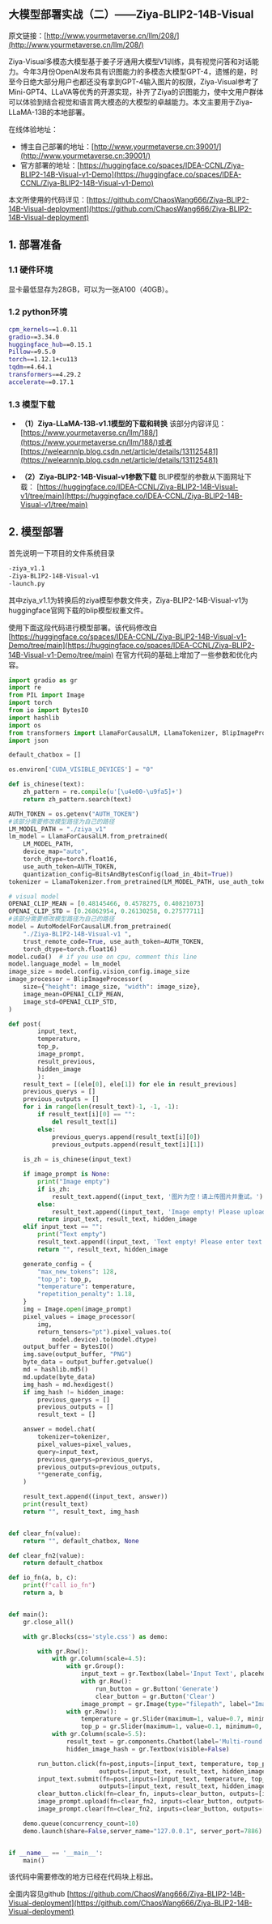 ## 大模型部署实战（二）——Ziya-BLIP2-14B-Visual
原文链接：[http://www.yourmetaverse.cn/llm/208/](http://www.yourmetaverse.cn/llm/208/)

Ziya-Visual多模态大模型基于姜子牙通用大模型V1训练，具有视觉问答和对话能力。今年3月份OpenAI发布具有识图能力的多模态大模型GPT-4，遗憾的是，时至今日绝大部分用户也都还没有拿到GPT-4输入图片的权限，Ziya-Visual参考了Mini-GPT4、LLaVA等优秀的开源实现，补齐了Ziya的识图能力，使中文用户群体可以体验到结合视觉和语言两大模态的大模型的卓越能力。本文主要用于Ziya-LLaMA-13B的本地部署。

在线体验地址：
- 博主自己部署的地址：[http://www.yourmetaverse.cn:39001/](http://www.yourmetaverse.cn:39001/)
- 官方部署的地址：[https://huggingface.co/spaces/IDEA-CCNL/Ziya-BLIP2-14B-Visual-v1-Demo](https://huggingface.co/spaces/IDEA-CCNL/Ziya-BLIP2-14B-Visual-v1-Demo)

本文所使用的代码详见：[https://github.com/ChaosWang666/Ziya-BLIP2-14B-Visual-deployment](https://github.com/ChaosWang666/Ziya-BLIP2-14B-Visual-deployment)

## 1. 部署准备
### 1.1 硬件环境
显卡最低显存为28GB，可以为一张A100（40GB）。

### 1.2 python环境

```bash
cpm_kernels==1.0.11
gradio==3.34.0
huggingface_hub==0.15.1
Pillow==9.5.0
torch==1.12.1+cu113
tqdm==4.64.1
transformers==4.29.2
accelerate==0.17.1
```
### 1.3 模型下载
- **（1）Ziya-LLaMA-13B-v1.1模型的下载和转换**
该部分内容详见：[https://www.yourmetaverse.cn/llm/188/](https://www.yourmetaverse.cn/llm/188/)或者[https://welearnnlp.blog.csdn.net/article/details/131125481](https://welearnnlp.blog.csdn.net/article/details/131125481)

- **（2）Ziya-BLIP2-14B-Visual-v1参数下载**
BLIP模型的参数从下面网址下载：
[https://huggingface.co/IDEA-CCNL/Ziya-BLIP2-14B-Visual-v1/tree/main](https://huggingface.co/IDEA-CCNL/Ziya-BLIP2-14B-Visual-v1/tree/main)

## 2. 模型部署
首先说明一下项目的文件系统目录

```bash
-ziya_v1.1
-Ziya-BLIP2-14B-Visual-v1 
-launch.py
```
其中ziya_v1.1为转换后的ziya模型参数文件夹，Ziya-BLIP2-14B-Visual-v1为huggingface官网下载的blip模型权重文件。

使用下面这段代码进行模型部署。该代码修改自[https://huggingface.co/spaces/IDEA-CCNL/Ziya-BLIP2-14B-Visual-v1-Demo/tree/main](https://huggingface.co/spaces/IDEA-CCNL/Ziya-BLIP2-14B-Visual-v1-Demo/tree/main)
在官方代码的基础上增加了一些参数和优化内容。

```python
import gradio as gr
import re
from PIL import Image
import torch
from io import BytesIO
import hashlib
import os
from transformers import LlamaForCausalLM, LlamaTokenizer, BlipImageProcessor, BitsAndBytesConfig, AutoModelForCausalLM
import json

default_chatbox = []

os.environ['CUDA_VISIBLE_DEVICES'] = "0"

def is_chinese(text):
    zh_pattern = re.compile(u'[\u4e00-\u9fa5]+')
    return zh_pattern.search(text)

AUTH_TOKEN = os.getenv("AUTH_TOKEN")
#该部分需要修改模型路径为自己的路径
LM_MODEL_PATH = "./ziya_v1"
lm_model = LlamaForCausalLM.from_pretrained(
    LM_MODEL_PATH,
    device_map="auto",
    torch_dtype=torch.float16,
    use_auth_token=AUTH_TOKEN,
    quantization_config=BitsAndBytesConfig(load_in_4bit=True))
tokenizer = LlamaTokenizer.from_pretrained(LM_MODEL_PATH, use_auth_token=AUTH_TOKEN)

# visual model
OPENAI_CLIP_MEAN = [0.48145466, 0.4578275, 0.40821073]
OPENAI_CLIP_STD = [0.26862954, 0.26130258, 0.27577711]
#该部分需要修改模型路径为自己的路径
model = AutoModelForCausalLM.from_pretrained(
    "./Ziya-BLIP2-14B-Visual-v1 ", 
    trust_remote_code=True, use_auth_token=AUTH_TOKEN,
    torch_dtype=torch.float16)
model.cuda()  # if you use on cpu, comment this line
model.language_model = lm_model
image_size = model.config.vision_config.image_size
image_processor = BlipImageProcessor(
    size={"height": image_size, "width": image_size},
    image_mean=OPENAI_CLIP_MEAN,
    image_std=OPENAI_CLIP_STD,
)

def post(
        input_text,
        temperature,
        top_p,
        image_prompt,
        result_previous,
        hidden_image
        ):
    result_text = [(ele[0], ele[1]) for ele in result_previous]
    previous_querys = []
    previous_outputs = []
    for i in range(len(result_text)-1, -1, -1):
        if result_text[i][0] == "":
            del result_text[i]
        else:
            previous_querys.append(result_text[i][0])
            previous_outputs.append(result_text[i][1])
            
    is_zh = is_chinese(input_text)

    if image_prompt is None:
        print("Image empty")
        if is_zh:
            result_text.append((input_text, '图片为空！请上传图片并重试。'))
        else:
            result_text.append((input_text, 'Image empty! Please upload a image and retry.'))
        return input_text, result_text, hidden_image
    elif input_text == "":
        print("Text empty")
        result_text.append((input_text, 'Text empty! Please enter text and retry.'))
        return "", result_text, hidden_image              

    generate_config = {
        "max_new_tokens": 128,
        "top_p": top_p,
        "temperature": temperature,
        "repetition_penalty": 1.18,
    }
    img = Image.open(image_prompt)
    pixel_values = image_processor(
        img, 
        return_tensors="pt").pixel_values.to(
            model.device).to(model.dtype)
    output_buffer = BytesIO()
    img.save(output_buffer, "PNG")
    byte_data = output_buffer.getvalue()
    md = hashlib.md5()
    md.update(byte_data)
    img_hash = md.hexdigest()
    if img_hash != hidden_image:
        previous_querys = []
        previous_outputs = []
        result_text = []

    answer = model.chat(
        tokenizer=tokenizer,
        pixel_values=pixel_values,
        query=input_text,
        previous_querys=previous_querys,
        previous_outputs=previous_outputs,
        **generate_config,
    )          

    result_text.append((input_text, answer))
    print(result_text)
    return "", result_text, img_hash


def clear_fn(value):
    return "", default_chatbox, None

def clear_fn2(value):
    return default_chatbox

def io_fn(a, b, c):
    print(f"call io_fn")
    return a, b


def main():
    gr.close_all()

    with gr.Blocks(css='style.css') as demo:

        with gr.Row():
            with gr.Column(scale=4.5):
                with gr.Group():
                    input_text = gr.Textbox(label='Input Text', placeholder='Please enter text prompt below and press ENTER.')
                    with gr.Row():
                        run_button = gr.Button('Generate')
                        clear_button = gr.Button('Clear')
                    image_prompt = gr.Image(type="filepath", label="Image Prompt", value=None)
                with gr.Row():
                    temperature = gr.Slider(maximum=1, value=0.7, minimum=0, label='Temperature')
                    top_p = gr.Slider(maximum=1, value=0.1, minimum=0, label='Top P')
            with gr.Column(scale=5.5):
                result_text = gr.components.Chatbot(label='Multi-round conversation History', value=[]).style(height=450)
                hidden_image_hash = gr.Textbox(visible=False)

        run_button.click(fn=post,inputs=[input_text, temperature, top_p, image_prompt, result_text, hidden_image_hash],
                         outputs=[input_text, result_text, hidden_image_hash])
        input_text.submit(fn=post,inputs=[input_text, temperature, top_p, image_prompt, result_text, hidden_image_hash],
                         outputs=[input_text, result_text, hidden_image_hash])
        clear_button.click(fn=clear_fn, inputs=clear_button, outputs=[input_text, result_text, image_prompt])
        image_prompt.upload(fn=clear_fn2, inputs=clear_button, outputs=[result_text])
        image_prompt.clear(fn=clear_fn2, inputs=clear_button, outputs=[result_text])

    demo.queue(concurrency_count=10)
    demo.launch(share=False,server_name="127.0.0.1", server_port=7886)


if __name__ == '__main__':
    main()
```
该代码中需要修改的地方已经在代码块上标出。

全面内容见github [https://github.com/ChaosWang666/Ziya-BLIP2-14B-Visual-deployment](https://github.com/ChaosWang666/Ziya-BLIP2-14B-Visual-deployment)
